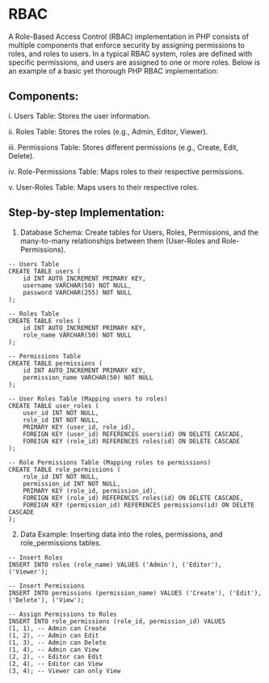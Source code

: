 # RBAC

A Role-Based Access Control (RBAC) implementation in PHP consists of multiple components that enforce security by assigning permissions to roles, and roles to users. In a typical RBAC system, roles are defined with specific permissions, and users are assigned to one or more roles. Below is an example of a basic yet thorough PHP RBAC implementation:

## Components:
i. Users Table: Stores the user information.

ii. Roles Table: Stores the roles (e.g., Admin, Editor, Viewer).

iii. Permissions Table: Stores different permissions (e.g., Create, Edit, Delete).

iv. Role-Permissions Table: Maps roles to their respective permissions.

v. User-Roles Table: Maps users to their respective roles.


## Step-by-step Implementation:
1. Database Schema: 
Create tables for Users, Roles, Permissions, and the many-to-many relationships between them (User-Roles and Role-Permissions).

``` 
-- Users Table
CREATE TABLE users (
    id INT AUTO_INCREMENT PRIMARY KEY,
    username VARCHAR(50) NOT NULL,
    password VARCHAR(255) NOT NULL
);

-- Roles Table
CREATE TABLE roles (
    id INT AUTO_INCREMENT PRIMARY KEY,
    role_name VARCHAR(50) NOT NULL
);

-- Permissions Table
CREATE TABLE permissions (
    id INT AUTO_INCREMENT PRIMARY KEY,
    permission_name VARCHAR(50) NOT NULL
);

-- User Roles Table (Mapping users to roles)
CREATE TABLE user_roles (
    user_id INT NOT NULL,
    role_id INT NOT NULL,
    PRIMARY KEY (user_id, role_id),
    FOREIGN KEY (user_id) REFERENCES users(id) ON DELETE CASCADE,
    FOREIGN KEY (role_id) REFERENCES roles(id) ON DELETE CASCADE
);

-- Role Permissions Table (Mapping roles to permissions)
CREATE TABLE role_permissions (
    role_id INT NOT NULL,
    permission_id INT NOT NULL,
    PRIMARY KEY (role_id, permission_id),
    FOREIGN KEY (role_id) REFERENCES roles(id) ON DELETE CASCADE,
    FOREIGN KEY (permission_id) REFERENCES permissions(id) ON DELETE CASCADE
);

```

2. Data Example: Inserting data into the roles, permissions, and role_permissions tables.

```
-- Insert Roles
INSERT INTO roles (role_name) VALUES ('Admin'), ('Editor'), ('Viewer');

-- Insert Permissions
INSERT INTO permissions (permission_name) VALUES ('Create'), ('Edit'), ('Delete'), ('View');

-- Assign Permissions to Roles
INSERT INTO role_permissions (role_id, permission_id) VALUES
(1, 1), -- Admin can Create
(1, 2), -- Admin can Edit
(1, 3), -- Admin can Delete
(1, 4), -- Admin can View
(2, 2), -- Editor can Edit
(2, 4), -- Editor can View
(3, 4); -- Viewer can only View


```
